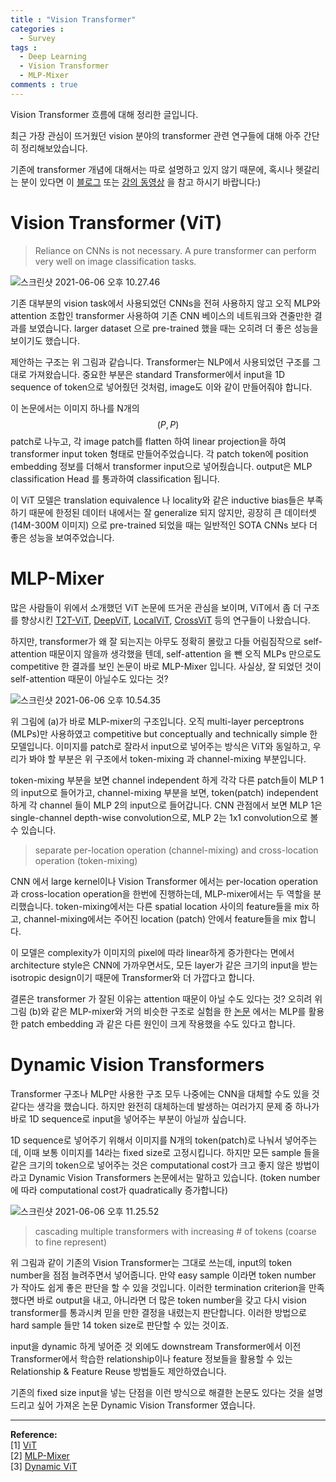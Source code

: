 ```yaml
---
title : "Vision Transformer"
categories :
  - Survey
tags :
  - Deep Learning
  - Vision Transformer
  - MLP-Mixer
comments : true
---
```


Vision Transformer 흐름에 대해 정리한 글입니다.

최근 가장 관심이 뜨거웠던 vision 분야의 transformer 관련 연구들에 대해 아주 간단히 정리해보았습니다.

기존에 transformer 개념에 대해서는 따로 설명하고 있지 않기 때문에, 혹시나 헷갈리는 분이 있다면
이 [블로그](https://jalammar.github.io/illustrated-transformer/) 또는 [강의 동영상](https://youtu.be/Q3iGntWdj88?t=687) 을 참고 하시기 바랍니다:)

# Vision Transformer (ViT)

> Reliance on CNNs is not necessary. A pure transformer can perform very well on image classification tasks.

![스크린샷 2021-06-06 오후 10.27.46](https://i.imgur.com/zdY0mVQ.png)

기존 대부분의 vision task에서 사용되었던 CNNs을 전혀 사용하지 않고 오직 MLP와 attention 조합인 transformer 사용하여 기존 CNN 베이스의 네트워크와 견줄만한 결과를 보였습니다. larger dataset 으로 pre-trained 했을 때는 오히려 더 좋은 성능을 보이기도 했습니다.

제안하는 구조는 위 그림과 같습니다. Transformer는 NLP에서 사용되었던 구조를 그대로 가져왔습니다. 중요한 부분은 standard Transformer에서 input을 1D sequence of token으로 넣어줬던 것처럼, image도 이와 같이 만들어줘야 합니다.

이 논문에서는 이미지 하나를 N개의 $$(P, P)$$ patch로 나누고, 각 image patch를 flatten 하여 linear projection을 하여 transformer input token 형태로 만들어주었습니다. 각 patch token에 position embedding 정보를 더해서 transformer input으로 넣어줬습니다. output은 MLP classification Head 를 통과하여 classification 됩니다.

이 ViT 모델은 translation equivalence 나 locality와 같은 inductive bias들은 부족하기 때문에 한정된 데이터 내에서는 잘 generalize 되지 않지만, 굉장히 큰 데이터셋 (14M-300M 이미지) 으로 pre-trained 되었을 때는 일반적인 SOTA CNNs 보다 더 좋은 성능을 보여주었습니다.

# MLP-Mixer

많은 사람들이 위에서 소개했던 ViT 논문에 뜨거운 관심을 보이며, ViT에서 좀 더 구조를 향상시킨 [T2T-ViT](https://arxiv.org/abs/2101.11986), [DeepViT](https://arxiv.org/abs/2103.11886), [LocalViT](https://arxiv.org/abs/2104.05707), [CrossViT](https://arxiv.org/abs/2103.14899) 등의 연구들이 나왔습니다.

하지만, transformer가 왜 잘 되는지는 아무도 정확히 몰랐고 다들 어림짐작으로 self-attention 때문이지 않을까 생각했을 텐데, self-attention 을 뺀 오직 MLPs 만으로도 competitive 한 결과를 보인 논문이 바로 MLP-Mixer 입니다. 사실상, 잘 되었던 것이 self-attention 때문이 아닐수도 있다는 것?

![스크린샷 2021-06-06 오후 10.54.35](https://i.imgur.com/iCXFGGo.png)

위 그림에 (a)가 바로 MLP-mixer의 구조입니다. 오직 multi-layer perceptrons (MLPs)만 사용하였고 competitive but conceptually and technically simple 한 모델입니다. 이미지를 patch로 잘라서 input으로 넣어주는 방식은 ViT와 동일하고, 우리가 봐야 할 부분은 위 구조에서 token-mixing 과 channel-mixing 부분입니다.

token-mixing 부분을 보면 channel independent 하게 각각 다른 patch들이 MLP 1 의 input으로 들어가고, channel-mixing 부분을 보면, token(patch) independent 하게 각 channel 들이 MLP 2의 input으로 들어갑니다. CNN 관점에서 보면 MLP 1은 single-channel depth-wise convolution으로, MLP 2는 1x1 convolution으로 볼 수 있습니다.

> separate per-location operation (channel-mixing) and cross-location operation (token-mixing)

CNN 에서 large kernel이나 Vision Transformer 에서는 per-location operation과 cross-location operation을 한번에 진행하는데, MLP-mixer에서는 두 역할을 분리했습니다.
token-mixing에서는 다른 spatial location 사이의 feature들을 mix 하고, channel-mixing에서는 주어진 location (patch) 안에서 feature들을 mix 합니다.

이 모델은 complexity가 이미지의 pixel에 따라 linear하게 증가한다는 면에서 architecture style은 CNN에 가까우면서도, 모든 layer가 같은 크기의 input을 받는 isotropic design이기 때문에 Transformer와 더 가깝다고 합니다.

결론은 transformer 가 잘된 이유는 attention 때문이 아닐 수도 있다는 것? 오히려 위 그림 (b)와 같은 MLP-mixer와 거의 비슷한 구조로 실험을 한 [논문](https://arxiv.org/pdf/2105.02723.pdf) 에서는 MLP를 활용한 patch embedding 과 같은 다른 원인이 크게 작용했을 수도 있다고 합니다.

# Dynamic Vision Transformers

Transformer 구조나 MLP만 사용한 구조 모두 나중에는 CNN을 대체할 수도 있을 것 같다는 생각을 했습니다. 하지만 완전히 대체하는데 발생하는 여러가지 문제 중 하나가 바로 1D sequence로 input을 넣어주는 부분이 아닐까 싶습니다.

1D sequence로 넣어주기 위해서 이미지를 N개의 token(patch)로 나눠서 넣어주는데, 이때 보통 이미지를 14라는 fixed size로 고정시킵니다. 하지만 모든 sample 들을 같은 크기의 token으로 넣어주는 것은 computational cost가 크고 좋지 않은 방법이라고 Dynamic Vision Transformers 논문에서는 말하고 있습니다. (token number에 따라 computational cost가 quadratically 증가합니다)

![스크린샷 2021-06-06 오후 11.25.52](https://i.imgur.com/0V3mwcy.png)

> cascading multiple transformers with increasing # of tokens (coarse to fine represent)

위 그림과 같이 기존의 Vision Transformer는 그대로 쓰는데, input의 token number을 점점 늘려주면서 넣어줍니다. 만약 easy sample 이라면 token number 가 작아도 쉽게 좋은 판단을 할 수 있을 것입니다. 이러한 termination criterion을 만족했다면 바로 output을 내고, 아니라면 더 많은 token number을 갖고 다시 vision transformer를 통과시켜 믿을 만한 결정을 내렸는지 판단합니다. 이러한 방법으로 hard sample 들만 14 token size로 판단할 수 있는 것이죠.

input을 dynamic 하게 넣어준 것 외에도 downstream Transformer에서 이전 Transformer에서 학습한 relationship이나 feature 정보들을 활용할 수 있는 Relationship & Feature Reuse 방법들도 제안하였습니다.

기존의 fixed size input을 넣는 단점을 이런 방식으로 해결한 논문도 있다는 것을 설명드리고 싶어 가져온 논문 Dynamic Vision Transformer 였습니다.

---

**Reference:**<br>
[1] [ViT](https://arxiv.org/pdf/2010.11929.pdf)<br>
[2] [MLP-Mixer](https://arxiv.org/pdf/2105.01601.pdf)<br>
[3] [Dynamic ViT](https://arxiv.org/pdf/2105.15075.pdf)<br>
